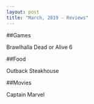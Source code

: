 ```yaml
---
layout: post
title: "March, 2019 - Reviews"
---
```


##Games

Brawlhalla
Dead or Alive 6

##Food

Outback Steakhouse

##Movies

Captain Marvel
